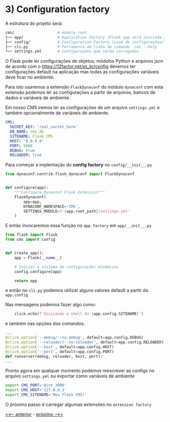 # 3) Configuration factory

A estrutura do projeto será:

```bash
cms/                   # module root
├── app/               # Application Factory (Flask app será iniciada aqui)
├── config/            # Configuration Factory (Load de configurações)
├── cli.py             # Ferramenta de linha de comando `cms --help`
└── settings.yml       # Configurações que serão carregadas
```

O Flask pode ler configurações de objetos, módulos Python e arquivos json
de acordo com o https://12factor.net/pt_br/config devemos ter configurações
default na aplicação mas todas as configurações variáveis deve ficar no ambiente.

Para isto usaremos a extensão `FlaskDynaconf` do módulo `dynaconf` com esta
extensão podemos ler as configurações a partir de arquivos, bancos de dados e 
variáveis de ambiente.

Em nosso CMS iremos ler as configurações de um arquivo `settings.yml` e também opcionalmente
de variáveis de ambiente.

```yaml
CMS:
  SECRET_KEY: 'real_secret_here'
  DB_NAME: cms_db
  SITENAME: Flask CMS
  HOST: '0.0.0.0'
  PORT: 5000
  DEBUG: true
  RELOADER: true
```

Para começar a implentação do **config factory** no `config/__init__.py`

```py
from dynaconf.contrib.flask_dynaconf import FlaskDynaconf


def configure(app):
    """Configure Dynaconf Flask Extension"""
    FlaskDynaconf(
        app=app,
        DYNACONF_NAMESPACE='CMS',
        SETTINGS_MODULE=f'{app.root_path}/settings.yml'
    )
```

E então invocaremos essa função no `app factory` em `app/__init__.py`

```py
from flask import Flask
from cms import config


def create_app():
    app = Flask(__name__)

    # Iniciar o sistema de configurações dinâmicas
    config.configure(app)

    return app

```

e então no `cli.py` podemos utilizar alguns valores default a partir do
`app.config`

Nas mensagens podemos fazer algo como:

```py
    click.echo(f'Iniciando o shell do {app.config.SITENAME}')
```

e também nas opções dos comandos.

```py
...
@click.option('--debug/--no-debug', default=app.config.DEBUG)
@click.option('--reloader/--no-reloader', default=app.config.RELOADER)
@click.option('--host', default=app.config.HOST)
@click.option('--port', default=app.config.PORT)
def runserver(debug, reloader, host, port):
...
```

Pronto agora em qualquer momento podemos reescrever as configs no arquivo `settings.yml` ou exportar como variáveis de ambiente

```bash
export CMS_PORT='@int 3000'
export CMS_HOST='127.0.0.1'
export CMS_SITENAME='Meu Flask CMS!'
```

O próximo passo é carregar algumas extensões no `extension factory`


[<<-- anterior](../../../tree/cms_3_config_factory/cms)  -  [próximo -->>](../../../tree/cms_3_extension_factory/cms)

